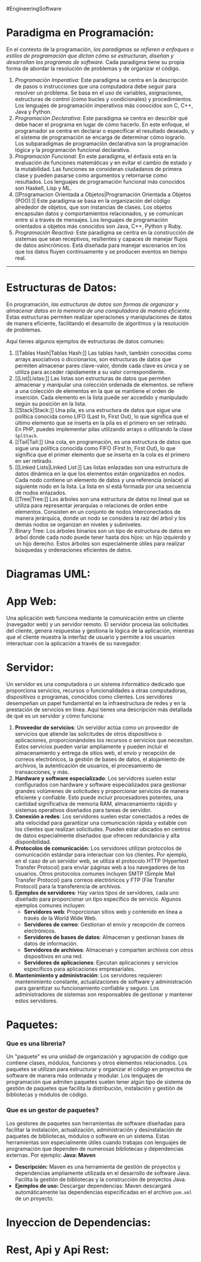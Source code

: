 #EngineeringSoftware 

# Paradigma en Programación: 
En el contexto de la programación, *los paradigmas se refieren a enfoques o estilos de programación que dictan cómo se estructuran, diseñan y desarrollan los programas de software.* Cada paradigma tiene su propia forma de abordar la resolución de problemas y de organizar el código.

1.  *Programación Imperativa:* Este paradigma se centra en la descripción de pasos o instrucciones que una computadora debe seguir para resolver un problema. Se basa en el uso de variables, asignaciones, estructuras de control (como bucles y condicionales) y procedimientos. Los lenguajes de programación imperativos más conocidos son C, C++, Java y Python.
2. *Programación Declarativa:* Este paradigma se centra en describir qué debe hacer el programa en lugar de cómo hacerlo. En este enfoque, el programador se centra en declarar o especificar el resultado deseado, y el sistema de programación se encarga de determinar cómo lograrlo. Los subparadigmas de programación declarativa son la programación lógica y la programación funcional declarativa.
3. *Programación Funcional:* En este paradigma, el énfasis está en la evaluación de funciones matemáticas y en evitar el cambio de estado y la mutabilidad. Las funciones se consideran ciudadanos de primera clase y pueden pasarse como argumentos y retornarse como resultados. Los lenguajes de programación funcional más conocidos son Haskell, Lisp y ML.
4. [[Programacion Orientada a Objetos|Programación Orientada a Objetos (POO):]] Este paradigma se basa en la organización del código alrededor de objetos, que son instancias de clases. Los objetos encapsulan datos y comportamientos relacionados, y se comunican entre sí a través de mensajes. Los lenguajes de programación orientados a objetos más conocidos son Java, C++, Python y Ruby.
5. *Programación  Reactiva:* Este paradigma se centra en la construcción de sistemas que sean receptivos, resilientes y capaces de manejar flujos de datos asincrónicos. Está diseñada para manejar escenarios en los que los datos fluyen continuamente y se producen eventos en tiempo real.

---
# Estructuras de Datos:
En programación, *las estructuras de datos son formas de organizar y almacenar datos en la memoria de una computadora de manera eficiente.* Estas estructuras permiten realizar operaciones y manipulaciones de datos de manera eficiente, facilitando el desarrollo de algoritmos y la resolución de problemas.

Aquí tienes algunos ejemplos de estructuras de datos comunes:
1. [[Tablas Hash|Tablas Hash:]] Las tablas hash, también conocidas como arrays asociativos o diccionarios, son estructuras de datos que permiten almacenar pares clave-valor, donde cada clave es única y se utiliza para acceder rápidamente a su valor correspondiente. 
2. [[List|Listas:]] Las listas son estructuras de datos que permiten almacenar y manipular una colección ordenada de elementos. se refiere a una colección de elementos en la que se mantiene el orden de inserción. Cada elemento en la lista puede ser accedido y manipulado según su posición en la lista.
3. [[Stack|Stack:]] Una pila, es una estructura de datos que sigue una política conocida como LIFO (Last In, First Out), lo que significa que el último elemento que se inserta en la pila es el primero en ser retirado. En PHP, puedes implementar pilas utilizando arrays o utilizando la clase `SplStack`.
4. [[Tail|Tail:]] Una cola, en programación, es una estructura de datos que sigue una política conocida como FIFO (First In, First Out), lo que significa que el primer elemento que se inserta en la cola es el primero en ser retirado.
5. [[Linked Lists|Linked List:]] Las listas enlazadas son una estructura de datos dinámica en la que los elementos están organizados en nodos. Cada nodo contiene un elemento de datos y una referencia (enlace) al siguiente nodo en la lista. La lista en sí está formada por una secuencia de nodos enlazados.
6. [[Tree|Tree:]] Los árboles son una estructura de datos no lineal que se utiliza para representar jerarquías o relaciones de orden entre elementos. Consisten en un conjunto de nodos interconectados de manera jerárquica, donde un nodo se considera la raíz del árbol y los demás nodos se organizan en niveles y subniveles.
7. Binary Tree: Los árboles binarios son un tipo de estructura de datos en árbol donde cada nodo puede tener hasta dos hijos: un hijo izquierdo y un hijo derecho. Estos árboles son especialmente útiles para realizar búsquedas y ordenaciones eficientes de datos.

# Diagramas UML:
# App Web:
Una aplicación web funciona mediante la comunicación entre un cliente (navegador web) y un servidor remoto. El servidor procesa las solicitudes del cliente, genera respuestas y gestiona la lógica de la aplicación, mientras que el cliente muestra la interfaz de usuario y permite a los usuarios interactuar con la aplicación a través de su navegador.
# Servidor:
Un servidor es una computadora o un sistema informático dedicado que proporciona servicios, recursos o funcionalidades a otras computadoras, dispositivos o programas, conocidos como clientes. Los servidores desempeñan un papel fundamental en la infraestructura de redes y en la prestación de servicios en línea. Aquí tienes una descripción más detallada de qué es un servidor y cómo funciona:

1. **Proveedor de servicios**: Un servidor actúa como un proveedor de servicios que atiende las solicitudes de otros dispositivos o aplicaciones, proporcionándoles los recursos o servicios que necesitan. Estos servicios pueden variar ampliamente y pueden incluir el almacenamiento y entrega de sitios web, el envío y recepción de correos electrónicos, la gestión de bases de datos, el alojamiento de archivos, la autenticación de usuarios, el procesamiento de transacciones, y más.
2. **Hardware y software especializado**: Los servidores suelen estar configurados con hardware y software especializados para gestionar grandes volúmenes de solicitudes y proporcionar servicios de manera eficiente y confiable. Esto puede incluir procesadores potentes, una cantidad significativa de memoria RAM, almacenamiento rápido y sistemas operativos diseñados para tareas de servidor.
3. **Conexión a redes**: Los servidores suelen estar conectados a redes de alta velocidad para garantizar una comunicación rápida y estable con los clientes que realizan solicitudes. Pueden estar ubicados en centros de datos especialmente diseñados que ofrecen redundancia y alta disponibilidad.
4. **Protocolos de comunicación**: Los servidores utilizan protocolos de comunicación estándar para interactuar con los clientes. Por ejemplo, en el caso de un servidor web, se utiliza el protocolo HTTP (Hypertext Transfer Protocol) para enviar páginas web a los navegadores de los usuarios. Otros protocolos comunes incluyen SMTP (Simple Mail Transfer Protocol) para correos electrónicos y FTP (File Transfer Protocol) para la transferencia de archivos.
5. **Ejemplos de servidores**: Hay varios tipos de servidores, cada uno diseñado para proporcionar un tipo específico de servicio. Algunos ejemplos comunes incluyen:
    - **Servidores web**: Proporcionan sitios web y contenido en línea a través de la World Wide Web.
    - **Servidores de correo**: Gestionan el envío y recepción de correos electrónicos.
    - **Servidores de bases de datos**: Almacenan y gestionan bases de datos de información.
    - **Servidores de archivos**: Almacenan y comparten archivos con otros dispositivos en una red.
    - **Servidores de aplicaciones**: Ejecutan aplicaciones y servicios específicos para aplicaciones empresariales.
6. **Mantenimiento y administración**: Los servidores requieren mantenimiento constante, actualizaciones de software y administración para garantizar su funcionamiento confiable y seguro. Los administradores de sistemas son responsables de gestionar y mantener estos servidores.
# Paquetes:
### Que es una libreria?
Un "paquete" es una unidad de organización y agrupación de código que contiene clases, módulos, funciones y otros elementos relacionados. Los paquetes se utilizan para estructurar y organizar el código en proyectos de software de manera más ordenada y modular. Los lenguajes de programación que admiten paquetes suelen tener algún tipo de sistema de gestión de paquetes que facilita la distribución, instalación y gestión de bibliotecas y módulos de código.
### Que es un gestor de paquetes?
Los gestores de paquetes son herramientas de software diseñadas para facilitar la instalación, actualización, administración y desinstalación de paquetes de bibliotecas, módulos o software en un sistema. Estas herramientas son especialmente útiles cuando trabajas con lenguajes de programación que dependen de numerosas bibliotecas y dependencias externas. Por ejemplo:
**Java: Maven**
- **Descripción:** Maven es una herramienta de gestión de proyectos y dependencias ampliamente utilizada en el desarrollo de software Java. Facilita la gestión de bibliotecas y la construcción de proyectos Java.
- **Ejemplos de uso:**
	Descargar dependencias: Maven descargará automáticamente las dependencias especificadas en el archivo `pom.xml` de un proyecto.

# Inyeccion de Dependencias:

# Rest, Api y Api Rest:
